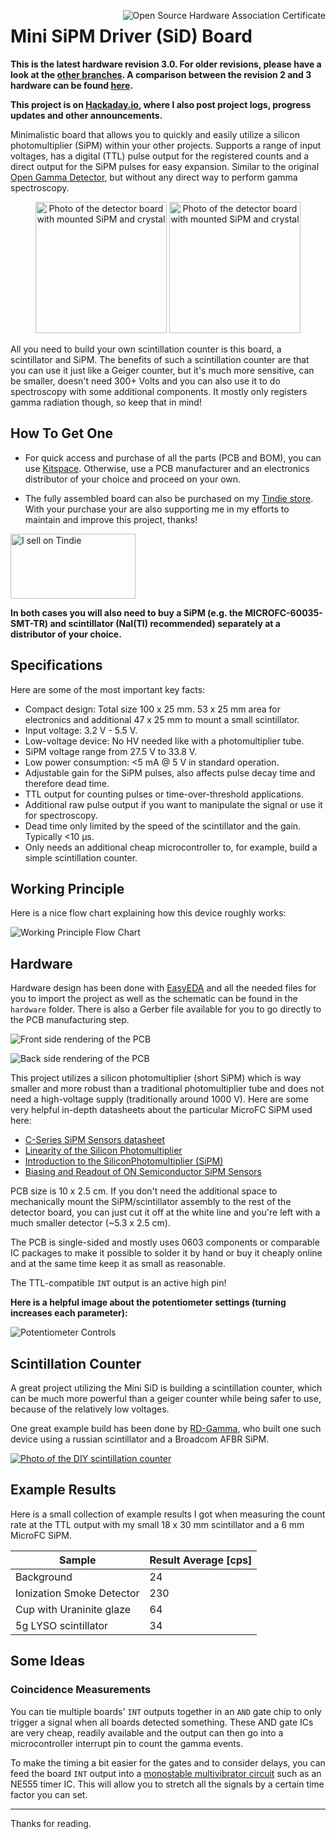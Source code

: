 <a href="https://certification.oshwa.org/at000006.html" title="Open Source Hardware Association Certificate"><img align="right" src="docs/oshw.svg" alt="Open Source Hardware Association Certificate"></a>

# Mini SiPM Driver (SiD) Board

**This is the latest hardware revision 3.0. For older revisions, please have a look at the [other branches](https://github.com/OpenGammaProject/Mini-SiD/branches). A comparison between the revision 2 and 3 hardware can be found [here](https://hackaday.io/project/188090-mini-sipm-driver-board/log/217563-new-hardware-revision).**

**This project is on [Hackaday.io](https://hackaday.io/project/188090-mini-sipm-driver-board), where I also post project logs, progress updates and other announcements.**

Minimalistic board that allows you to quickly and easily utilize a silicon photomultiplier (SiPM) within your other projects. Supports a range of input voltages, has a digital (TTL) pulse output for the registered counts and a direct output for the SiPM pulses for easy expansion. Similar to the original [Open Gamma Detector](https://github.com/OpenGammaProject/Open-Gamma-Detector), but without any direct way to perform gamma spectroscopy.

<p align="center">
  <img alt="Photo of the detector board with mounted SiPM and crystal" title="Photo of the detector board with mounted SiPM and crystal" height="210px" src="docs/img1.jpg">
  <img alt="Photo of the detector board with mounted SiPM and crystal" title="Photo of the detector board with mounted SiPM and crystal" height="210px" src="docs/img2.jpg">
</p>

All you need to build your own scintillation counter is this board, a scintillator and SiPM. The benefits of such a scintillation counter are that you can use it just like a Geiger counter, but it's much more sensitive, can be smaller, doesn't need 300+ Volts and you can also use it to do spectroscopy with some additional components. It mostly only registers gamma radiation though, so keep that in mind!

## How To Get One

* For quick access and purchase of all the parts (PCB and BOM), you can use [Kitspace](https://kitspace.org/boards/github.com/OpenGammaProject/Mini-SiD/). Otherwise, use a PCB manufacturer and an electronics distributor of your choice and proceed on your own.

* The fully assembled board can also be purchased on my [Tindie store](https://www.tindie.com/products/29487/). With your purchase your are also supporting me in my efforts to maintain and improve this project, thanks!

<a href="https://www.tindie.com/stores/nuclearphoenix/?ref=offsite_badges&utm_source=sellers_NuclearPhoenix&utm_medium=badges&utm_campaign=badge_large"><img src="https://d2ss6ovg47m0r5.cloudfront.net/badges/tindie-larges.png" alt="I sell on Tindie" width="200" height="104"></a>

**In both cases you will also need to buy a SiPM (e.g. the MICROFC-60035-SMT-TR) and scintillator (NaI(Tl) recommended) separately at a distributor of your choice.**

## Specifications

Here are some of the most important key facts:

* Compact design: Total size 100 x 25 mm. 53 x 25 mm area for electronics and additional 47 x 25 mm to mount a small scintillator.
* Input voltage: 3.2 V - 5.5 V.
* Low-voltage device: No HV needed like with a photomultiplier tube.
* SiPM voltage range from 27.5 V to 33.8 V.
* Low power consumption: <5 mA @ 5 V in standard operation.
* Adjustable gain for the SiPM pulses, also affects pulse decay time and therefore dead time.
* TTL output for counting pulses or time-over-threshold applications.
* Additional raw pulse output if you want to manipulate the signal or use it for spectroscopy.
* Dead time only limited by the speed of the scintillator and the gain. Typically <10 µs.
* Only needs an additional cheap microcontroller to, for example, build a simple scintillation counter.

## Working Principle

Here is a nice flow chart explaining how this device roughly works:

![Working Principle Flow Chart](docs/flow.drawio.svg)

## Hardware

Hardware design has been done with [EasyEDA](https://easyeda.com/) and all the needed files for you to import the project as well as the schematic can be found in the `hardware` folder. There is also a Gerber file available for you to go directly to the PCB manufacturing step.

![Front side rendering of the PCB](docs/pcb_front.png)

![Back side rendering of the PCB](docs/pcb_back.png)

This project utilizes a silicon photomultiplier (short SiPM) which is way smaller and more robust than a traditional photomultiplier tube and does not need a high-voltage supply (traditionally  around 1000 V). Here are some very helpful in-depth datasheets about the particular MicroFC SiPM used here:

* [C-Series SiPM Sensors datasheet](https://www.onsemi.com/pdf/datasheet/microc-series-d.pdf)
* [Linearity of the Silicon Photomultiplier](https://www.onsemi.com/pub/Collateral/AND9776-D.PDF)
* [Introduction to the SiliconPhotomultiplier (SiPM)](https://www.onsemi.com/pub/Collateral/AND9770-D.PDF)
* [Biasing and Readout of ON Semiconductor SiPM Sensors](https://www.onsemi.com/pub/Collateral/AND9782-D.PDF)

PCB size is 10 x 2.5 cm. If you don't need the additional space to mechanically mount the SiPM/scintillator assembly to the rest of the detector board, you can just cut it off at the white line and you're left with a much smaller detector (~5.3 x 2.5 cm).

The PCB is single-sided and mostly uses 0603 components or comparable IC packages to make it possible to solder it by hand or buy it cheaply online and at the same time keep it as small as reasonable.

The TTL-compatible `INT` output is an active high pin!

**Here is a helpful image about the potentiometer settings (turning increases each parameter):**

![Potentiometer Controls](docs/controls.png)

## Scintillation Counter

A great project utilizing the Mini SiD is building a scintillation counter, which can be much more powerful than a geiger counter while being safer to use, because of the relatively low voltages.

One great example build has been done by [RD-Gamma](https://rd-gammaspectra.xyz), who built one such device using a russian scintillator and a Broadcom AFBR SiPM.

[![Photo of the DIY scintillation counter](docs/example.jpg)](https://rd-gammaspectra.xyz/?p=255)

## Example Results

Here is a small collection of example results I got when measuring the count rate at the TTL output with my small 18 x 30 mm scintillator and a 6 mm MicroFC SiPM.

| Sample | Result Average [cps] |
| --- | --- |
| Background | 24 |
| Ionization Smoke Detector | 230 |
| Cup with Uraninite glaze | 64 |
| 5g LYSO scintillator | 34 |

## Some Ideas

### Coincidence Measurements

You can tie multiple boards' `INT` outputs together in an `AND` gate chip to only trigger a signal when all boards detected something. These AND gate ICs are very cheap, readily available and the output can then go into a microcontroller interrupt pin to count the gamma events.

To make the timing a bit easier for the gates and to consider delays, you can feed the board `INT` output into a [monostable multivibrator circuit](https://en.wikipedia.org/wiki/Multivibrator#Monostable) such as an NE555 timer IC. This will allow you to stretch all the signals by a certain time factor you can set.

---

Thanks for reading.
